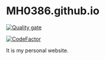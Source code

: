 # MH0386.github.io

[![Quality gate](https://sonarcloud.io/api/project_badges/quality_gate?project=MH0386_MH0386.github.io)](https://sonarcloud.io/summary/new_code?id=MH0386_MH0386.github.io)

[![CodeFactor](https://www.codefactor.io/repository/github/mh0386/mh0386.github.io/badge)](https://www.codefactor.io/repository/github/mh0386/mh0386.github.io)
<!--[![Built with Devbox](https://www.jetify.com/img/devbox/shield_galaxy.svg)](https://www.jetify.com/devbox/docs/contributor-quickstart/)-->

It is my personal website.
